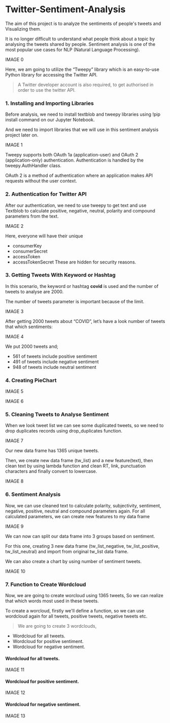 # Twitter-Sentiment-Analysis
 The aim of this project is to analyze the sentiments of people's tweets and Visualizing them.

It is no longer difficult to understand what people think about a topic by analysing the tweets shared by people. 
Sentiment analysis is one of the most popular use cases for NLP (Natural Language Processing).

IMAGE 0

Here, we am going to utilize the “Tweepy” library which is an easy-to-use Python library for accessing the Twitter API. 

> A Twitter developer account is also required, to get authorised in order to use the twitter API.
 
 ### 1. Installing and Importing Libraries
 Before analysis, we need to install textblob and tweepy libraries using !pip install command on our Jupyter Notebook.
 
And we need to import libraries that we will use in this sentiment analysis project later on.

IMAGE 1

Tweepy supports both OAuth 1a (application-user) and OAuth 2 (application-only) authentication. Authentication is handled by the tweepy.AuthHandler class.

OAuth 2 is a method of authentication where an application makes API requests without the user context.

### 2. Authentication for Twitter API

After our authentication, we need to use tweepy to get text and use Textblob to calculate positive, negative, neutral, polarity and compound parameters from the text.

IMAGE 2

Here, everyone will have their unique
- consumerKey
- consumerSecret
- accessToken
- accessTokenSecret
These are hidden for security reasons.

### 3. Getting Tweets With Keyword or Hashtag

In this scenario, the keyword or hashtag **covid** is used and the number of tweets to analyse are 2000.

The number of tweets parameter is important because of the limit.

IMAGE 3

After getting 2000 tweets about “COVID”, let’s have a look number of tweets that which sentiments:

IMAGE 4

We put 2000 tweets and;

- 561 of tweets include positive sentiment
- 491 of tweets include negative sentiment
- 948 of tweets include neutral sentiment

### 4. Creating PieChart

IMAGE 5 

IMAGE 6

### 5. Cleaning Tweets to Analyse Sentiment
When we look tweet list we can see some duplicated tweets, so we need to drop duplicates records using drop_duplicates function.

IMAGE 7

Our new data frame has 1365 unique tweets.

Then, we create new data frame (tw_list) and a new feature(text), 
then clean text by using lambda function and clean RT, link, punctuation characters and finally convert to lowercase.

IMAGE 8


### 6. Sentiment Analysis

Now, we can use cleaned text to calculate polarity, subjectivity, sentiment, negative, positive, neutral and compound parameters again. 
For all calculated parameters, we can create new features to my data frame

IMAGE 9

We can now can split our data frame into 3 groups based on sentiment. 

For this one, creating 3 new data frame (tw_list_negative, tw_list_positive, tw_list_neutral) and import from original tw_list data frame.

We can also create a chart by using number of sentiment tweets.

IMAGE 10

### 7. Function to Create Wordcloud

Now, we are going to create worcloud using 1365 tweets, So we can realize that which words most used in these tweets. 

To create a worcloud, firstly we'll define a function, 
so we can use wordcloud again for all tweets, positive tweets, negative tweets etc.

> We are going to create 3 wordclouds,
- Wordcloud for all tweets.
- Wordcloud for positive sentiment.
- Wordcloud for negative sentiment.

#### Wordcloud for all tweets.

IMAGE 11

#### Wordcloud for positive sentiment.

IMAGE 12

#### Wordcloud for negative sentiment.

IMAGE 13
